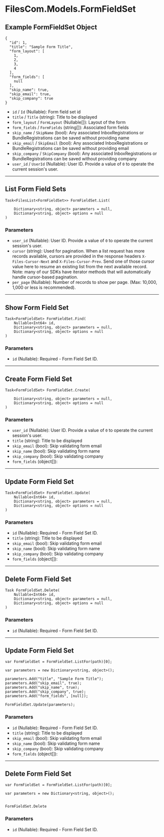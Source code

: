 # FilesCom.Models.FormFieldSet

## Example FormFieldSet Object

```
{
  "id": 1,
  "title": "Sample Form Title",
  "form_layout": [
    1,
    2,
    3,
    4
  ],
  "form_fields": [
    null
  ],
  "skip_name": true,
  "skip_email": true,
  "skip_company": true
}
```

* `id` / `Id`  (Nullable<Int64>): Form field set id
* `title` / `Title`  (string): Title to be displayed
* `form_layout` / `FormLayout`  (Nullable<Int64>[]): Layout of the form
* `form_fields` / `FormFields`  (string[]): Associated form fields
* `skip_name` / `SkipName`  (bool): Any associated InboxRegistrations or BundleRegistrations can be saved without providing name
* `skip_email` / `SkipEmail`  (bool): Any associated InboxRegistrations or BundleRegistrations can be saved without providing email
* `skip_company` / `SkipCompany`  (bool): Any associated InboxRegistrations or BundleRegistrations can be saved without providing company
* `user_id` / `UserId`  (Nullable<Int64>): User ID.  Provide a value of `0` to operate the current session's user.


---

## List Form Field Sets

```
Task<FilesList<FormFieldSet>> FormFieldSet.List(
    
    Dictionary<string, object> parameters = null,
    Dictionary<string, object> options = null
)
```

### Parameters

* `user_id` (Nullable<Int64>): User ID.  Provide a value of `0` to operate the current session's user.
* `cursor` (string): Used for pagination.  When a list request has more records available, cursors are provided in the response headers `X-Files-Cursor-Next` and `X-Files-Cursor-Prev`.  Send one of those cursor value here to resume an existing list from the next available record.  Note: many of our SDKs have iterator methods that will automatically handle cursor-based pagination.
* `per_page` (Nullable<Int64>): Number of records to show per page.  (Max: 10,000, 1,000 or less is recommended).


---

## Show Form Field Set

```
Task<FormFieldSet> FormFieldSet.Find(
    Nullable<Int64> id, 
    Dictionary<string, object> parameters = null,
    Dictionary<string, object> options = null
)
```

### Parameters

* `id` (Nullable<Int64>): Required - Form Field Set ID.


---

## Create Form Field Set

```
Task<FormFieldSet> FormFieldSet.Create(
    
    Dictionary<string, object> parameters = null,
    Dictionary<string, object> options = null
)
```

### Parameters

* `user_id` (Nullable<Int64>): User ID.  Provide a value of `0` to operate the current session's user.
* `title` (string): Title to be displayed
* `skip_email` (bool): Skip validating form email
* `skip_name` (bool): Skip validating form name
* `skip_company` (bool): Skip validating company
* `form_fields` (object[]): 


---

## Update Form Field Set

```
Task<FormFieldSet> FormFieldSet.Update(
    Nullable<Int64> id, 
    Dictionary<string, object> parameters = null,
    Dictionary<string, object> options = null
)
```

### Parameters

* `id` (Nullable<Int64>): Required - Form Field Set ID.
* `title` (string): Title to be displayed
* `skip_email` (bool): Skip validating form email
* `skip_name` (bool): Skip validating form name
* `skip_company` (bool): Skip validating company
* `form_fields` (object[]): 


---

## Delete Form Field Set

```
Task FormFieldSet.Delete(
    Nullable<Int64> id, 
    Dictionary<string, object> parameters = null,
    Dictionary<string, object> options = null
)
```

### Parameters

* `id` (Nullable<Int64>): Required - Form Field Set ID.


---

## Update Form Field Set

```
var FormFieldSet = FormFieldSet.ListFor(path)[0];

var parameters = new Dictionary<string, object>();

parameters.Add("title", "Sample Form Title");
parameters.Add("skip_email", true);
parameters.Add("skip_name", true);
parameters.Add("skip_company", true);
parameters.Add("form_fields", [null]);

FormFieldSet.Update(parameters);
```

### Parameters

* `id` (Nullable<Int64>): Required - Form Field Set ID.
* `title` (string): Title to be displayed
* `skip_email` (bool): Skip validating form email
* `skip_name` (bool): Skip validating form name
* `skip_company` (bool): Skip validating company
* `form_fields` (object[]): 


---

## Delete Form Field Set

```
var FormFieldSet = FormFieldSet.ListFor(path)[0];

var parameters = new Dictionary<string, object>();


FormFieldSet.Delete
```

### Parameters

* `id` (Nullable<Int64>): Required - Form Field Set ID.
